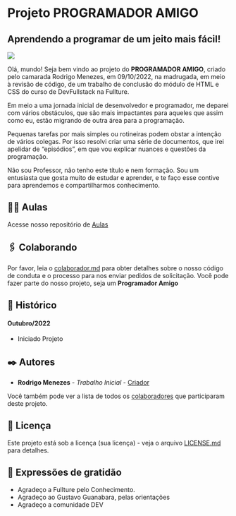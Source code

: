 # Projeto PROGRAMADOR AMIGO
## Aprendendo a programar de um jeito mais fácil!
<img src="https://github.com/rodrusantu-dev/Programador-amigo/blob/main/imagens/marca-projeto/capa-baixares.png"/>

 
Olá, mundo! 
Seja bem vindo ao projeto do **PROGRAMADOR AMIGO**, criado pelo camarada Rodrigo Menezes, em 09/10/2022, na madrugada, em meio à revisão de código, de um trabalho de conclusão do módulo de HTML e CSS do curso de DevFullstack na Fullture.

Em meio a uma jornada inicial de desenvolvedor e programador, me deparei com vários obstáculos, que são mais impactantes para aqueles que assim como eu, estão migrando de outra área para a programação.

Pequenas tarefas por mais simples ou rotineiras podem obstar a intenção de vários colegas. Por isso resolvi criar uma série de documentos, que irei apelidar de “episódios”, em que vou explicar nuances e questões da programação.

Não sou Professor, não tenho este título e nem formação. Sou um entusiasta que gosta muito de estudar e aprender, e te faço esse contive para aprendemos e compartilharmos conhecimento.

## 👨‍💻 Aulas 

Acesse nosso repositório de [Aulas](https://github.com/rodrusantu-dev/Bizurado-Dev/blob/main/aulas.md)

## 🖇️ Colaborando

Por favor, leia o [colaborador.md](https://github.com/rodrusantu-dev/Bizurado-Dev/blob/main/colaborador.md) para obter detalhes sobre o nosso código de conduta e o processo para nos enviar pedidos de solicitação. Você pode fazer parte do nosso projeto, seja um **Programador Amigo**

## 📌 Histórico

#### Outubro/2022
* Iniciado Projeto

## ✒️ Autores

* **Rodrigo Menezes** - *Trabalho Inicial* - [Criador](https://github.com/rodrusantu-dev)

Você também pode ver a lista de todos os [colaboradores](https://github.com/rodrusantu-dev/Bizurado-Dev/blob/main/colaborador.md) que participaram deste projeto.

## 📄 Licença

Este projeto está sob a licença (sua licença) - veja o arquivo [LICENSE.md](https://github.com/rodrusantu-dev/Bizurado-Dev/blob/main/LICENSE) para detalhes.

## 🎁 Expressões de gratidão

* Agradeço a Fullture pelo Conhecimento.
* Agradeço ao Gustavo Guanabara, pelas orientações
* Agradeço a comunidade DEV
